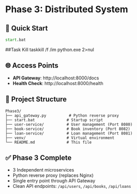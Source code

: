 # Phase 3: Distributed System

## 🚀 Quick Start
```cmd
start.bat
```
##Task Kill 
taskkill /f /im python.exe 2>nul
## 🌐 Access Points
- **API Gateway**: http://localhost:8000/docs
- **Health Check**: http://localhost:8000/health

## 📂 Project Structure
```
Phase3/
├── api_gateway.py          # Python reverse proxy
├── start.bat              # Startup script
├── user-service/          # User management (Port 8080)
├── book-service/          # Book inventory (Port 8082)
├── loan-service/          # Loan management (Port 8081)
├── venv/                  # Virtual environment
└── README.md              # This file
```

## ✅ Phase 3 Complete
- 3 Independent microservices
- Python reverse proxy (replaces Nginx)
- Single entry point through API Gateway
- Clean API endpoints: `/api/users`, `/api/books`, `/api/loans`

